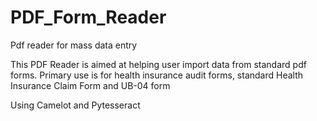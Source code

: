 # PDF_Form_Reader
Pdf reader for mass data entry

This PDF Reader is aimed at helping user import data from standard pdf forms.
Primary use is for health insurance audit forms, standard Health Insurance Claim Form and UB-04 form

Using Camelot and Pytesseract
